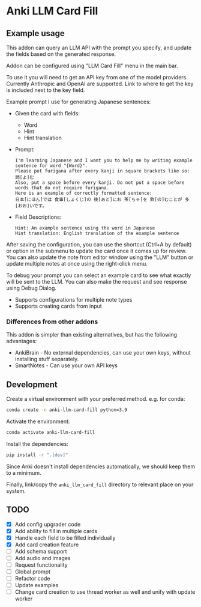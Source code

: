# Anki LLM Card Fill

## Example usage

This addon can query an LLM API with the prompt you specify, and update the fields based on the generated response.

Addon can be configured using "LLM Card Fill" menu in the main bar.

To use it you will need to get an API key from one of the model providers.
Currently Anthropic and OpenAI are supported.
Link to where to get the key is included next to the key field.

Example prompt I use for generating Japanese sentences:

- Given the card with fields:
  - Word
  - Hint
  - Hint translation
- Prompt:

  ```
  I'm learning Japanese and I want you to help me by writing example sentence for word "{Word}".
  Please put furigana after every kanji in square brackets like so: 読[よ]む
  Also, put a space before every kanji. Do not put a space before words that do not require furigana.
  Here is an example of correctly formatted sentence:
  日本[にほん]では 食事[しょくじ]の 後[あと]にお 茶[ちゃ]を 飲[の]むことが 多[おお]いです。
  ```

- Field Descriptions:
  ```
  Hint: An example sentence using the word in Japanese
  Hint translation: English translation of the example sentence
  ```

After saving the configuration, you can use the shortcut (Ctrl+A by default) or option in the submenu to update the card once it comes up for review.
You can also update the note from editor window using the "LLM" button or update multiple notes at once using the right-click menu.

To debug your prompt you can select an example card to see what exactly will be sent to the LLM.
You can also make the request and see response using Debug Dialog.

- Supports configurations for multiple note types
- Supports creating cards from input

### Differences from other addons

This addon is simpler than existing alternatives, but has the following advantages:

- AnkiBrain - No external dependencies, can use your own keys, without installing stuff separately.
- SmartNotes - Can use your own API keys

## Development

Create a virtual environment with your preferred method.
e.g. for conda:

```bash
conda create -n anki-llm-card-fill python=3.9
```

Activate the environment:

```bash
conda activate anki-llm-card-fill
```

Install the dependencies:

```bash
pip install -r ".[dev]"
```

Since Anki doesn't install dependencies automatically, we should keep them to a minimum.

Finally, link/copy the `anki_llm_card_fill` directory to relevant place on your system.

## TODO

- [x] Add config upgrader code
- [x] Add ability to fill in multiple cards
- [x] Handle each field to be filled individually
- [x] Add card creation feature
- [ ] Add schema support
- [ ] Add audio and images
- [ ] Request functionality
- [ ] Global prompt
- [ ] Refactor code
- [ ] Update examples
- [ ] Change card creation to use thread worker as well and unify with update worker
